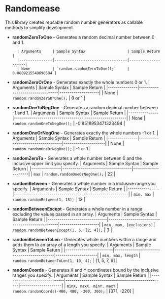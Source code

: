 # Randomease
This library creates reusable random number generators as callable methods to simplify development.

* **randomZeroToOne** - Generates a random decimal number between 0 and 1.

        | Arguments     | Sample Syntax                   | Sample Return      |
        |---------------|---------------------------------|--------------------|
        | None          | `random.randomZeroToOne();`     | 0.8809215549698584 |




* **randomZeroOrOne** - Generates exactly the whole numbers 0 or 1.
    | Arguments     | Sample Syntax                   | Sample Return      |
    |---------------|---------------------------------|--------------------|
    | None          | `random.randomZeroOrOne();`     | 0 or 1             |




* **randomOneToNegOne** - Generates a random decimal number between -1 and 1.
    | Arguments     | Sample Syntax                     | Sample Return       |
    |---------------|-----------------------------------|---------------------|
    | None          | `random.randomOneToNegOne();`     | -0.8518953471323494 | 




* **randomOneOrNegOne** - Generates exactly the whole numbers -1 or 1.
    | Arguments     | Sample Syntax                     | Sample Return       |
    |---------------|-----------------------------------|---------------------|
    | None          | `random.randomOneOrNegOne();`     | -1 or 1             | 




* **randomZeroTo** - Generates a whole number between 0 and the inclusive upper limit you specify.
    | Arguments     | Sample Syntax                     | Sample Return       |
    |---------------|-----------------------------------|---------------------|
    | `max`         | `random.randomOneOrNegOne();`     | 22                  | 




* **randomBetween** - Generates a whole number in a inclusive range you specify.
    | Arguments      | Sample Syntax                      | Sample Return       |
    |----------------|------------------------------------|---------------------|
    | `min, max`     | `random.randomBetween(1, 15);`     | 12                  | 




* **randomBetweenExcept** - Generates a whole number in a range excluding the values passed in an array.
    | Arguments                    | Sample Syntax                                   | Sample Return      |
    |------------------------------|-------------------------------------------------|--------------------|
    | `min, max, [exclusions]`     | `random.randomBetweenExcept(1, 5, [2, 4]);`     | 3                  | 




* **randomBetweenToLen** - Generates whole numbers within a range and adds them to an array of a length you specify.
    | Arguments              | Sample Syntax                              | Sample Return       |
    |------------------------|--------------------------------------------|---------------------|
    | `min, max, length`     | `random.randomBetweenToLen(1, 10, 4);`     | [1, 5, 7, 6]        | 




* **randomCoords** - Generates X and Y coordinates bound by the inclusive ranges you specify.
    | Arguments                    | Sample Syntax                                    | Sample Return       |
    |------------------------------|--------------------------------------------------|---------------------|
    | `minX, maxX, minY, maxY`     | `random.randomCoords(-400, 400, -300, 300);`     | [371, -220]         | 




